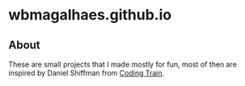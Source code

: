 # wbmagalhaes.github.io

## About

These are small projects that I made mostly for fun, most of then are inspired by Daniel Shiffman from [Coding Train](https://thecodingtrain.com/CodingChallenges).
